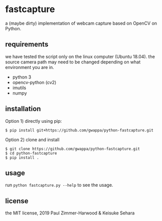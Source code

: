 # fastcapture

a (maybe dirty) implementation of webcam capture based on OpenCV on Python.

## requirements

we have tested the script only on the linux computer (Ubuntu 18.04). the source camera path may need to be changed depending on what environment you are in.

- python 3
- opencv-python (cv2)
- imutils
- numpy

## installation

Option 1) directly using pip:

```
$ pip install git+https://github.com/gwappa/python-fastcapture.git
```

Option 2) clone and install

```
$ git clone https://github.com/gwappa/python-fastcapture.git
$ cd python-fastcapture
$ pip install .
```

## usage

run `python fastcapture.py --help` to see the usage.

## license

the MIT license, 2019 Paul Zimmer-Harwood & Keisuke Sehara
